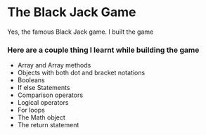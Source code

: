 <h1>The Black Jack Game</h1>
<p>Yes, the famous Black Jack game. I built the game</p>
<h3>Here are a couple thing I learnt while building the game</h3>
<ul>
	<li>Array and Array methods</li>
	<li>Objects with both dot and bracket notations</li>
	<li>Booleans</li>
	<li>If else Statements</li>
	<li>Comparison operators</li>
	<li>Logical operators</li>
	<li>For loops</li>
	<li>The Math object</li>
	<li>The return statement</li>
</ul>
